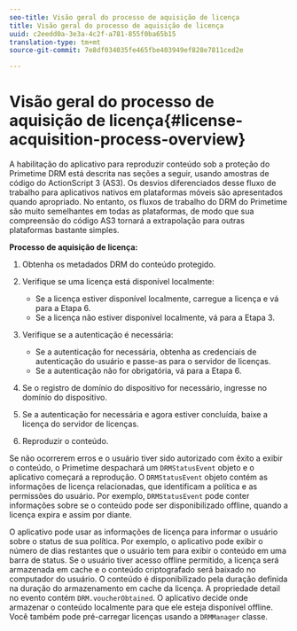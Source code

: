 ```yaml
---
seo-title: Visão geral do processo de aquisição de licença
title: Visão geral do processo de aquisição de licença
uuid: c2eedd0a-3e3a-4c2f-a781-855f0ba65b15
translation-type: tm+mt
source-git-commit: 7e8df034035fe465fbe403949ef828e7811ced2e

---
```



# Visão geral do processo de aquisição de licença{#license-acquisition-process-overview}

A habilitação do aplicativo para reproduzir conteúdo sob a proteção do Primetime DRM está descrita nas seções a seguir, usando amostras de código do ActionScript 3 (AS3). Os desvios diferenciados desse fluxo de trabalho para aplicativos nativos em plataformas móveis são apresentados quando apropriado. No entanto, os fluxos de trabalho do DRM do Primetime são muito semelhantes em todas as plataformas, de modo que sua compreensão do código AS3 tornará a extrapolação para outras plataformas bastante simples.

**Processo de aquisição de licença:**

1. Obtenha os metadados DRM do conteúdo protegido.
1. Verifique se uma licença está disponível localmente:

   * Se a licença estiver disponível localmente, carregue a licença e vá para a Etapa 6.
   * Se a licença não estiver disponível localmente, vá para a Etapa 3.

1. Verifique se a autenticação é necessária:

   * Se a autenticação for necessária, obtenha as credenciais de autenticação do usuário e passe-as para o servidor de licenças.
   * Se a autenticação não for obrigatória, vá para a Etapa 6.

1. Se o registro de domínio do dispositivo for necessário, ingresse no domínio do dispositivo.
1. Se a autenticação for necessária e agora estiver concluída, baixe a licença do servidor de licenças.
1. Reproduzir o conteúdo.

Se não ocorrerem erros e o usuário tiver sido autorizado com êxito a exibir o conteúdo, o Primetime despachará um `DRMStatusEvent` objeto e o aplicativo começará a reprodução. O `DRMStatusEvent` objeto contém as informações de licença relacionadas, que identificam a política e as permissões do usuário. Por exemplo, `DRMStatusEvent` pode conter informações sobre se o conteúdo pode ser disponibilizado offline, quando a licença expira e assim por diante.

O aplicativo pode usar as informações de licença para informar o usuário sobre o status de sua política. Por exemplo, o aplicativo pode exibir o número de dias restantes que o usuário tem para exibir o conteúdo em uma barra de status. Se o usuário tiver acesso offline permitido, a licença será armazenada em cache e o conteúdo criptografado será baixado no computador do usuário. O conteúdo é disponibilizado pela duração definida na duração do armazenamento em cache da licença. A propriedade detail no evento contém `DRM.voucherObtained`. O aplicativo decide onde armazenar o conteúdo localmente para que ele esteja disponível offline. Você também pode pré-carregar licenças usando a `DRMManager` classe.
